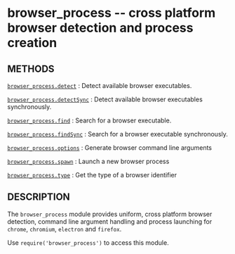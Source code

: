 # browser_process -- cross platform browser detection and process creation

## METHODS

[`browser_process.detect`](browser_process.detect.3.md)
:   Detect available browser executables.

[`browser_process.detectSync`](browser_process.detectSync.3.md)
:   Detect available browser executables synchronously.

[`browser_process.find`](browser_process.find.3.md)
:   Search for a browser executable.

[`browser_process.findSync`](browser_process.findSync.3.md)
:   Search for a browser executable synchronously.

[`browser_process.options`](browser_process.find.3.md)
:   Generate browser command line arguments

[`browser_process.spawn`](browser_process.spawn.3.md)
:   Launch a new browser process

[`browser_process.type`](browser_process.find.3.md)
:   Get the type of a browser identifier

## DESCRIPTION

The `browser_process` module provides uniform, cross platform browser
detection, command line argument handling and process launching for `chrome`,
`chromium`, `electron` and `firefox`.

Use `require('browser_process')` to access this module.
